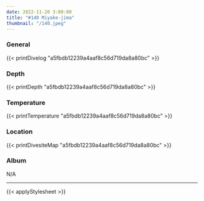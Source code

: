```yaml
---
date: 2022-11-20 3:00:00
title: "#140 Miyake-jima"
thumbnail: "/140.jpeg"
---
```


### General

{{< printDivelog "a5fbdb12239a4aaf8c56d719da8a80bc" >}}

### Depth

{{< printDepth "a5fbdb12239a4aaf8c56d719da8a80bc" >}}

### Temperature

{{< printTemperature "a5fbdb12239a4aaf8c56d719da8a80bc" >}}

### Location

{{< printDivesiteMap "a5fbdb12239a4aaf8c56d719da8a80bc" >}}

### Album

N/A

---

{{< applyStylesheet >}}
